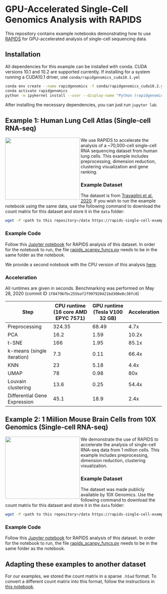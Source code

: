 # GPU-Accelerated Single-Cell Genomics Analysis with RAPIDS

This repository contains example notebooks demonstrating how to use [RAPIDS](https://www.rapids.ai) for GPU-accelerated analysis of single-cell sequencing data.

## Installation 

All dependencies for this example can be installed with conda. CUDA versions 10.1 and 10.2 are supported currently. If installing for a system running a CUDA10.1 driver, use `conda/rapidgenomics_cuda10.1.yml`

```bash
conda env create --name rapidgenomics -f conda/rapidgenomics_cuda10.2.yml
conda activate rapidgenomics
python -m ipykernel install --user --display-name "Python (rapidgenomics)"
```

After installing the necessary dependencies, you can just run `jupyter lab`.

## Example 1: Human Lung Cell Atlas (Single-cell RNA-seq)

<img align="left" width="240" height="200" src="https://github.com/avantikalal/rapids-single-cell-examples/blob/alal/1mil/images/70k_lung.png?raw=true">

We use RAPIDS to accelerate the analysis of a ~70,000-cell single-cell RNA sequencing dataset from human lung cells. This example includes preprocessing, dimension reduction, clustering visualization and gene ranking. 

### Example Dataset

The dataset is from [Travaglini et al. 2020](https://www.biorxiv.org/content/10.1101/742320v2). If you wish to run the example notebook using the same data, use the following command to download the count matrix for this dataset and store it in the `data` folder:

```bash
wget -P <path to this repository>/data https://rapids-single-cell-examples.s3.us-east-2.amazonaws.com/krasnow_hlca_10x_UMIs.sparse.h5ad
```

### Example Code

Follow this [Jupyter notebook](notebooks/hlca_lung_gpu_analysis.ipynb) for RAPIDS analysis of this dataset. In order for the notebook to run, the file [rapids_scanpy_funcs.py](notebooks/rapids_scanpy_funcs.py) needs to be in the same folder as the notebook.

We provide a second notebook with the CPU version of this analysis [here](notebooks/hlca_lung_cpu_analysis.ipynb).

### Acceleration

All runtimes are given in seconds.
Benchmarking was performed on May 28, 2020 (commit ID `1f84796fbc255baf2f997920421bd300e0c30fc0`)

| Step                         | CPU runtime (16 core AMD EPYC 7571) | GPU runtime (Tesla V100 32 GB) | Acceleration |
|------------------------------|-------------------------------------|--------------------------------|--------------|
| Preprocessing                | 324.35                              | 68.49                          | 4.7x         |
| PCA                          | 16.2                                | 1.59                           | 10.2x        |
| t-SNE                        | 166                                 | 1.95                           | 85.1x        |
| k-means (single iteration)   | 7.3                                 | 0.11                           | 66.4x        |
| KNN                          | 23                                  | 5.18                           | 4.4x         |
| UMAP                         | 78                                  | 0.98                           | 80x          |
| Louvain clustering           | 13.6                                | 0.25                           | 54.4x        |
| Differential Gene Expression | 45.1                                | 18.9                           | 2.4x         |

## Example 2: 1 Million Mouse Brain Cells from 10X Genomics (Single-cell RNA-seq)

<img align="left" width="240" height="200" src="https://github.com/avantikalal/rapids-single-cell-examples/blob/alal/1mil/images/1M_brain.png?raw=true">

We demonstrate the use of RAPIDS to accelerate the analysis of single-cell RNA-seq data from 1 million cells. This example includes preprocessing, dimension reduction, clustering visualization.

### Example Dataset

The dataset was made publicly available by 10X Genomics. Use the following command to download the count matrix for this dataset and store it in the `data` folder:

```bash
wget -P <path to this repository>/data https://rapids-single-cell-examples.s3.us-east-2.amazonaws.com/
```

### Example Code

Follow this [Jupyter notebook](notebooks/1M_neurons_gpu_analysis_uvm.ipynb) for RAPIDS analysis of this dataset. In order for the notebook to run, the file [rapids_scanpy_funcs.py](notebooks/rapids_scanpy_funcs.py) needs to be in the same folder as the notebook.

## Adapting these examples to another dataset

For our examples, we stored the count matrix in a sparse `.h5ad` format. To convert a different count matrix into this format, follow the instructions in [this notebook](notebooks/csv_to_h5ad.ipynb).
